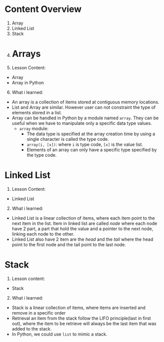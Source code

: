 # Content Overview
1. Array
2. Linked List
3. Stack
4. # Arrays
5. Lesson Content:
  - Array
  - Array in Python
6. What i learned:
- An array is a collection of items stored at contiguous memory locations.
- List and Array are similar. However user can not constraint the type of elements stored in a list.
- Array can be handled in Python by a module named `array`. They can be useful when we have to manipulate only a specific data type values.
  - `array` module:
    - The data type is specified at the array creation time by using a single character is called the type code.
    - `array(i, [x])`: where `i` is type code, `[x]` is the value list.
    - Elements of an array can only have a specific type specified by the type code.
# Linked List
1. Lesson Content:
  - Linked List
2. What i learned:
  - Linked List is a linear collection of items, where each item point to the next item in the list. Item in linked list are called *node* where each node have 2 part, a part that hold the value and a pointer to the next node, linking each node to the other.
  - Linked List also have 2 item are the *head* and the *tail* where the head point to the first node and the tail point to the last node.
# Stack
1. Lesson content:
  - Stack
2. What i learned:
  - Stack is a linear collection of items, where items are inserted and remove in a specific order
  - Retrieval an item from the stack follow the LIFO principle(last in first out), where the item to be retrieve will always be the last item that was added to the stack.
  - In Python, we could use `list` to mimic a stack.
